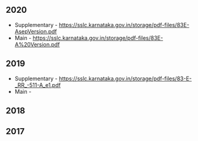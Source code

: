 ## 2020
* Supplementary - https://sslc.karnataka.gov.in/storage/pdf-files/83E-AsepVersion.pdf
* Main - https://sslc.karnataka.gov.in/storage/pdf-files/83E-A%20Version.pdf

## 2019
* Supplementary - https://sslc.karnataka.gov.in/storage/pdf-files/83-E-_RR_-511-A_e1.pdf
* Main - 
## 2018

## 2017

